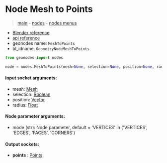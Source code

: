 # Node Mesh to Points

> [main](../structure.md) - [nodes](nodes.md) - [nodes menus](nodes_menus.md)

- [Blender reference](https://docs.blender.org/manual/en/latest/modeling/geometry_nodes/mesh/mesh_to_points.html)
- [api reference](https://docs.blender.org/api/current/bpy.types.GeometryNodeMeshToPoints.html)
- geonodes name: `MeshToPoints`
- bl_idname: `GeometryNodeMeshToPoints`

```python
from geonodes import nodes

node = nodes.MeshToPoints(mesh=None, selection=None, position=None, radius=None, mode='VERTICES')
```

#### Input socket arguments:

- mesh: [Mesh](Mesh.md)
- selection: [Boolean](Boolean.md)
- position: [Vector](Vector.md)
- radius: [Float](Float.md)

#### Node parameter arguments:

- mode (str): Node parameter, default = 'VERTICES' in ('VERTICES', 'EDGES', 'FACES', 'CORNERS')

#### Output sockets:

- **points** : [Points](Points)

